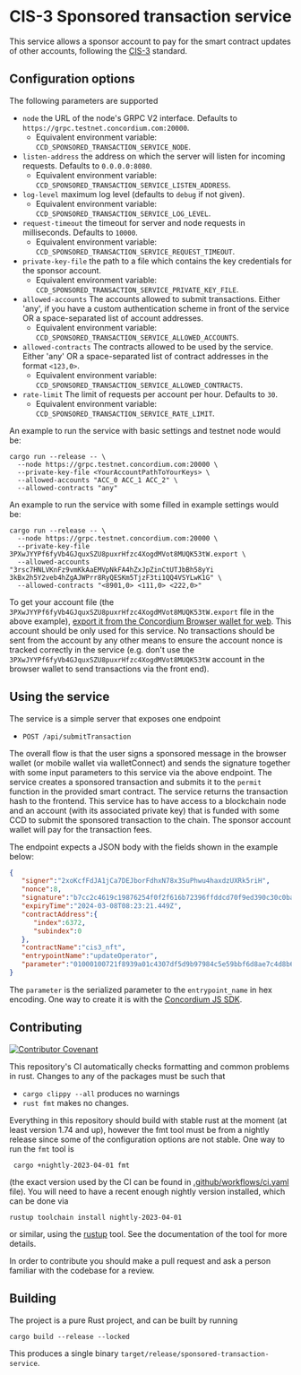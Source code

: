 # CIS-3 Sponsored transaction service

This service allows a sponsor account to pay for the smart contract updates of other accounts, following the [CIS-3](https://proposals.concordium.software/CIS/cis-3.html) standard.

## Configuration options

The following parameters are supported

- `node` the URL of the node's GRPC V2 interface. Defaults to `https://grpc.testnet.concordium.com:20000`.
  - Equivalent environment variable: `CCD_SPONSORED_TRANSACTION_SERVICE_NODE`.
- `listen-address` the address on which the server will listen for incoming requests. Defaults to `0.0.0.0:8080`.
  - Equivalent environment variable: `CCD_SPONSORED_TRANSACTION_SERVICE_LISTEN_ADDRESS`.
- `log-level` maximum log level (defaults to `debug` if not given).
  - Equivalent environment variable: `CCD_SPONSORED_TRANSACTION_SERVICE_LOG_LEVEL`.
- `request-timeout` the timeout for server and node requests in milliseconds. Defaults to `10000`.
  - Equivalent environment variable: `CCD_SPONSORED_TRANSACTION_SERVICE_REQUEST_TIMEOUT`.
- `private-key-file` the path to a file which contains the key credentials for the sponsor account.
  - Equivalent environment variable: `CCD_SPONSORED_TRANSACTION_SERVICE_PRIVATE_KEY_FILE`.
- `allowed-accounts` The accounts allowed to submit transactions. Either 'any', if you have a custom authentication scheme in front of the service OR a space-separated list of account addresses.
  - Equivalent environment variable: `CCD_SPONSORED_TRANSACTION_SERVICE_ALLOWED_ACCOUNTS`.
- `allowed-contracts` The contracts allowed to be used by the service. Either 'any' OR a space-separated list of contract addresses in the format `<123,0>`.
  - Equivalent environment variable: `CCD_SPONSORED_TRANSACTION_SERVICE_ALLOWED_CONTRACTS`.
- `rate-limit` The limit of requests per account per hour. Defaults to `30`.
  - Equivalent environment variable: `CCD_SPONSORED_TRANSACTION_SERVICE_RATE_LIMIT`.

An example to run the service with basic settings and testnet node would be:

```shell
cargo run --release -- \
  --node https://grpc.testnet.concordium.com:20000 \
  --private-key-file <YourAccountPathToYourKeys> \
  --allowed-accounts "ACC_0 ACC_1 ACC_2" \
  --allowed-contracts "any"

```

An example to run the service with some filled in example settings would be:

```shell
cargo run --release -- \
  --node https://grpc.testnet.concordium.com:20000 \
  --private-key-file 3PXwJYYPf6fyVb4GJquxSZU8puxrHfzc4XogdMVot8MUQK53tW.export \
  --allowed-accounts "3rsc7HNLVKnFz9vmKkAaEMVpNkFA4hZxJpZinCtUTJbBh58yYi 3kBx2h5Y2veb4hZgAJWPrr8RyQESKm5TjzF3ti1QQ4VSYLwK1G" \
  --allowed-contracts "<8901,0> <111,0> <222,0>"
```

To get your account file (the `3PXwJYYPf6fyVb4GJquxSZU8puxrHfzc4XogdMVot8MUQK53tW.export` file in the above example), [export it from the Concordium Browser wallet for web](https://developer.concordium.software/en/mainnet/net/guides/export-key.html).
This account should be only used for this service. No transactions should be sent from the account by any other means to ensure the account nonce is tracked
correctly in the service (e.g. don't use the `3PXwJYYPf6fyVb4GJquxSZU8puxrHfzc4XogdMVot8MUQK53tW` account in the browser wallet to send transactions via the front end).

## Using the service

The service is a simple server that exposes one endpoint

 - `POST /api/submitTransaction`

The overall flow is that the user signs a sponsored message in the browser wallet (or mobile wallet via walletConnect) and sends the signature together with some input parameters to this service via the above endpoint.
The service creates a sponsored transaction and submits it to the `permit` function in the provided smart contract.
The service returns the transaction hash to the frontend.
This service has to have access to a blockchain node and an account (with its associated private key) that is funded with some CCD to submit the sponsored transaction to the chain.
The sponsor account wallet will pay for the transaction fees.

The endpoint expects a JSON body with the fields shown in the example below:

``` json
{
   "signer":"2xoKcfFdJA1jCa7DEJborFdhxN78x3SuPhwu4haxdzUXRk5riH",
   "nonce":8,
   "signature":"b7cc2c4619c19876254f0f2f616b72396ffddcd70f9ed390c30c0ba76767cde31200152c1215c0c377de03e78efe467e017f59b542fec131a8cc53f94e28c70d",
   "expiryTime":"2024-03-08T08:23:21.449Z",
   "contractAddress":{
      "index":6372,
      "subindex":0
   },
   "contractName":"cis3_nft",
   "entrypointName":"updateOperator",
   "parameter":"01000100721f8939a01c4307df5d9b97984c5e59bbf6d8ae7c4d8b62085117f46f15947e"
}
```

The `parameter` is the serialized parameter to the `entrypoint_name` in hex encoding. One way to create it is with the [Concordium JS SDK](https://developer.concordium.software/concordium-node-sdk-js/functions/schema.serializeTypeValue.html).

## Contributing

[![Contributor Covenant](https://img.shields.io/badge/Contributor%20Covenant-2.0-4baaaa.svg)](https://github.com/Concordium/.github/blob/main/.github/CODE_OF_CONDUCT.md)

This repository's CI automatically checks formatting and common problems in rust.
Changes to any of the packages must be such that
- `cargo clippy --all` produces no warnings
- `rust fmt` makes no changes.

Everything in this repository should build with stable rust at the moment (at least version 1.74 and up), however the fmt tool must be from a nightly release since some of the configuration options are not stable. One way to run the `fmt` tool is

```shell
 cargo +nightly-2023-04-01 fmt
```

(the exact version used by the CI can be found in [.github/workflows/ci.yaml](https://github.com/Concordium/concordium-misc-tools/blob/main/.github/workflows/ci.yaml) file).
You will need to have a recent enough nightly version installed, which can be done via

```shell
rustup toolchain install nightly-2023-04-01
```

or similar, using the [rustup](https://rustup.rs/) tool. See the documentation of the tool for more details.

In order to contribute you should make a pull request and ask a person familiar with the codebase for a review.

## Building

The project is a pure Rust project, and can be built by running

```shell
cargo build --release --locked
```

This produces a single binary `target/release/sponsored-transaction-service`.

